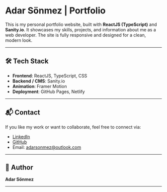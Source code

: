 # Adar Sönmez | Portfolio

This is my personal portfolio website, built with **ReactJS (TypeScript)** and **Sanity.io**. It showcases my skills, projects, and information about me as a web developer. The site is fully responsive and designed for a clean, modern look.

---

## 🛠️ Tech Stack

- **Frontend**: ReactJS, TypeScript, CSS
- **Backend / CMS**: Sanity.io
- **Animation**: Framer Motion
- **Deployment**: GitHub Pages, Netlify

---

## 📬 Contact

If you like my work or want to collaborate, feel free to connect via:

- [LinkedIn](https://www.linkedin.com/in/adar-sonmez)
- [GitHub](https://github.com/adarSonmez)
- Email: adarsonmez@outlook.com

---

## 👤 Author

**Adar Sönmez**

---
